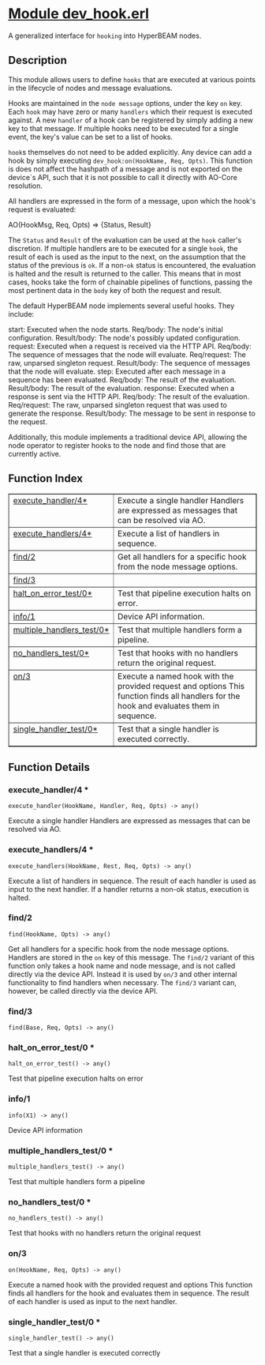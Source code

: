 # [Module dev_hook.erl](https://github.com/permaweb/HyperBEAM/blob/main/src/dev_hook.erl)




A generalized interface for `hooking` into HyperBEAM nodes.

<a name="description"></a>

## Description ##

This module allows users to define `hooks` that are executed at various
points in the lifecycle of nodes and message evaluations.

Hooks are maintained in the `node message` options, under the key `on`
key. Each `hook` may have zero or many `handlers` which their request is
executed against. A new `handler` of a hook can be registered by simply
adding a new key to that message. If multiple hooks need to be executed for
a single event, the key's value can be set to a list of hooks.

`hook`s themselves do not need to be added explicitly. Any device can add
a hook by simply executing `dev_hook:on(HookName, Req, Opts)`. This
function is does not affect the hashpath of a message and is not exported on
the device`s API, such that it is not possible to call it directly with
AO-Core resolution.

All handlers are expressed in the form of a message, upon which the hook's
request is evaluated:

AO(HookMsg, Req, Opts) => {Status, Result}

The `Status` and `Result` of the evaluation can be used at the `hook` caller's
discretion. If multiple handlers are to be executed for a single `hook`, the
result of each is used as the input to the next, on the assumption that the
status of the previous is `ok`. If a non-`ok` status is encountered, the
evaluation is halted and the result is returned to the caller. This means
that in most cases, hooks take the form of chainable pipelines of functions,
passing the most pertinent data in the `body` key of both the request and
result.

The default HyperBEAM node implements several useful hooks. They include:

start: Executed when the node starts.
Req/body: The node's initial configuration.
Result/body: The node's possibly updated configuration.
request: Executed when a request is received via the HTTP API.
Req/body: The sequence of messages that the node will evaluate.
Req/request: The raw, unparsed singleton request.
Result/body: The sequence of messages that the node will evaluate.
step: Executed after each message in a sequence has been evaluated.
Req/body: The result of the evaluation.
Result/body: The result of the evaluation.
response: Executed when a response is sent via the HTTP API.
Req/body: The result of the evaluation.
Req/request: The raw, unparsed singleton request that was used to
generate the response.
Result/body: The message to be sent in response to the request.

Additionally, this module implements a traditional device API, allowing the
node operator to register hooks to the node and find those that are
currently active.<a name="index"></a>

## Function Index ##


<table width="100%" border="1" cellspacing="0" cellpadding="2" summary="function index"><tr><td valign="top"><a href="#execute_handler-4">execute_handler/4*</a></td><td>Execute a single handler
Handlers are expressed as messages that can be resolved via AO.</td></tr><tr><td valign="top"><a href="#execute_handlers-4">execute_handlers/4*</a></td><td>Execute a list of handlers in sequence.</td></tr><tr><td valign="top"><a href="#find-2">find/2</a></td><td>Get all handlers for a specific hook from the node message options.</td></tr><tr><td valign="top"><a href="#find-3">find/3</a></td><td></td></tr><tr><td valign="top"><a href="#halt_on_error_test-0">halt_on_error_test/0*</a></td><td>Test that pipeline execution halts on error.</td></tr><tr><td valign="top"><a href="#info-1">info/1</a></td><td>Device API information.</td></tr><tr><td valign="top"><a href="#multiple_handlers_test-0">multiple_handlers_test/0*</a></td><td>Test that multiple handlers form a pipeline.</td></tr><tr><td valign="top"><a href="#no_handlers_test-0">no_handlers_test/0*</a></td><td>Test that hooks with no handlers return the original request.</td></tr><tr><td valign="top"><a href="#on-3">on/3</a></td><td>Execute a named hook with the provided request and options
This function finds all handlers for the hook and evaluates them in sequence.</td></tr><tr><td valign="top"><a href="#single_handler_test-0">single_handler_test/0*</a></td><td>Test that a single handler is executed correctly.</td></tr></table>


<a name="functions"></a>

## Function Details ##

<a name="execute_handler-4"></a>

### execute_handler/4 * ###

`execute_handler(HookName, Handler, Req, Opts) -> any()`

Execute a single handler
Handlers are expressed as messages that can be resolved via AO.

<a name="execute_handlers-4"></a>

### execute_handlers/4 * ###

`execute_handlers(HookName, Rest, Req, Opts) -> any()`

Execute a list of handlers in sequence.
The result of each handler is used as input to the next handler.
If a handler returns a non-ok status, execution is halted.

<a name="find-2"></a>

### find/2 ###

`find(HookName, Opts) -> any()`

Get all handlers for a specific hook from the node message options.
Handlers are stored in the `on` key of this message. The `find/2` variant of
this function only takes a hook name and node message, and is not called
directly via the device API. Instead it is used by `on/3` and other internal
functionality to find handlers when necessary. The `find/3` variant can,
however, be called directly via the device API.

<a name="find-3"></a>

### find/3 ###

`find(Base, Req, Opts) -> any()`

<a name="halt_on_error_test-0"></a>

### halt_on_error_test/0 * ###

`halt_on_error_test() -> any()`

Test that pipeline execution halts on error

<a name="info-1"></a>

### info/1 ###

`info(X1) -> any()`

Device API information

<a name="multiple_handlers_test-0"></a>

### multiple_handlers_test/0 * ###

`multiple_handlers_test() -> any()`

Test that multiple handlers form a pipeline

<a name="no_handlers_test-0"></a>

### no_handlers_test/0 * ###

`no_handlers_test() -> any()`

Test that hooks with no handlers return the original request

<a name="on-3"></a>

### on/3 ###

`on(HookName, Req, Opts) -> any()`

Execute a named hook with the provided request and options
This function finds all handlers for the hook and evaluates them in sequence.
The result of each handler is used as input to the next handler.

<a name="single_handler_test-0"></a>

### single_handler_test/0 * ###

`single_handler_test() -> any()`

Test that a single handler is executed correctly

